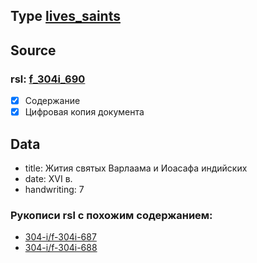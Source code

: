 ## Type [lives_saints][lives_saints]

## Source

### rsl: [f_304i_690][rsl]

- [x] Содержание
- [x] Цифровая копия документа

## Data

- title: Жития святых Варлаама и Иоасафа индийских
- date: XVI в.
- handwriting: 7

### **Рукописи rsl с похожим содержанием:**

- [304-i/f-304i-687](https://lib-fond.ru/lib-rgb/304-i/f-304i-687)
- [304-i/f-304i-688](https://lib-fond.ru/lib-rgb/304-i/f-304i-688)

[rsl]: https://lib-fond.ru/lib-rgb/304-i/f-304i-690

[lives_saints]: ../../../lives_saints/Жития_Святых.md